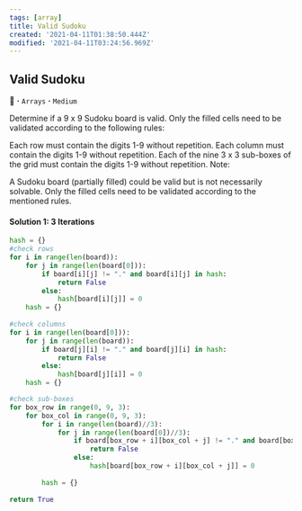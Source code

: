 ```yaml
---
tags: [array]
title: Valid Sudoku
created: '2021-04-11T01:38:50.444Z'
modified: '2021-04-11T03:24:56.969Z'
---
```


## Valid Sudoku
:penguin: **·** `Arrays` **·** `Medium`

Determine if a 9 x 9 Sudoku board is valid. Only the filled cells need to be validated according to the following rules:

Each row must contain the digits 1-9 without repetition.
Each column must contain the digits 1-9 without repetition.
Each of the nine 3 x 3 sub-boxes of the grid must contain the digits 1-9 without repetition.
Note:

A Sudoku board (partially filled) could be valid but is not necessarily solvable.
Only the filled cells need to be validated according to the mentioned rules.

#### Solution 1: 3 Iterations
```python
hash = {}
#check rows
for i in range(len(board)):
    for j in range(len(board[0])):
        if board[i][j] != "." and board[i][j] in hash:
            return False
        else:
            hash[board[i][j]] = 0
    hash = {}
    
#check columns
for i in range(len(board[0])):
    for j in range(len(board)):
        if board[j][i] != "." and board[j][i] in hash:
            return False
        else:
            hash[board[j][i]] = 0
    hash = {}

#check sub-boxes
for box_row in range(0, 9, 3):
    for box_col in range(0, 9, 3):
        for i in range(len(board)//3):
            for j in range(len(board[0])//3):
                if board[box_row + i][box_col + j] != "." and board[box_row + i][box_col + j] in hash:
                    return False
                else:
                    hash[board[box_row + i][box_col + j]] = 0
        
        hash = {}
        
return True
```





